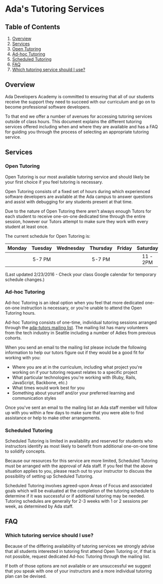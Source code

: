 # Ada's Tutoring Services

## Table of Contents
1. [Overview](#overview)
1. [Services](#services)
  1. [Open Tutoring](#open-tutoring)
  1. [Ad-hoc Tutoring](#ad-hoc-tutoring)
  1. [Scheduled Tutoring](#scheduled-tutoring)
1. [FAQ](#faq)
  1. [Which tutoring service should I use?](#which-tutoring-service-should-i-use)

## Overview
Ada Developers Academy is committed to ensuring that all of our students receive the support they need to succeed with our curriculum and go on to become professional software developers.

To that end we offer a number of avenues for accessing tutoring services outside of class hours. This document explains the different tutoring services offered including when and where they are available and has a FAQ for guiding you through the process of selecting an appropriate tutoring service.

## Services
### Open Tutoring
Open Tutoring is our most available tutoring service and should likely be your first choice if you feel tutoring is necessary.

Open Tutoring consists of a fixed set of hours during which experienced software developers are available at the Ada campus to answer questions and assist with debugging for any students present at that time.

Due to the nature of Open Tutoring there aren't always enough Tutors for each student to receive one-on-one dedicated time through the entire session, however our Tutors attempt to make sure they work with every student at least once.

The current schedule for Open Tutoring is:

| Monday | Tuesday | Wednesday | Thursday | Friday | Saturday | Sunday |
|:------:|:-------:|:---------:|:--------:|:------:|:--------:|:------:|
|        | 5-7 PM  |           | 5-7 PM   |        | 11 - 2PM |        |

(Last updated 2/23/2016 - Check your class Google calendar for temporary schedule changes.)

### Ad-hoc Tutoring
Ad-hoc Tutoring is an ideal option when you feel that more dedicated one-on-one instruction is necessary, or you're unable to attend the Open Tutoring hours.

Ad-hoc Tutoring consists of one-time, individual tutoring sessions arranged through the [ada-tutors mailing list](mailto:ada-tutors@googlegroups.com). The mailing list has many volunteers from the tech industry in Seattle including a number of Adies from previous cohorts.

When you send an email to the mailing list please include the following information to help our tutors figure out if they would be a good fit for working with you:
- Where you are at in the curriculum, including what project you're working on if your tutoring request relates to a specific project
- What particular technologies you're working with (Ruby, Rails, JavaScript, Backbone, etc.)
- What times would work best for you
- Something about yourself and/or your preferred learning and communication styles

Once you've sent an email to the mailing list an Ada staff member will follow up with you within a few days to make sure that you were able to find assistance or help to make other arrangements.

### Scheduled Tutoring
Scheduled Tutoring is limited in availability and reserved for students who instructors identify as most likely to benefit from additional one-on-one time to solidify concepts.

Because our resources for this service are more limited, Scheduled Tutoring must be arranged with the approval of Ada staff. If you feel that the above situation applies to you, please reach out to your instructor to discuss the possibility of setting up Scheduled Tutoring.

Scheduled Tutoring involves agreed-upon Areas of Focus and associated goals which will be evaluated at the completion of the tutoring schedule to determine if it was successful or if additional tutoring may be needed. Tutoring schedules are generally for 2-3 weeks with 1 or 2 sessions per week, as determined by Ada staff.

## FAQ
### Which tutoring service should I use?
Because of the differing availability of tutoring services we strongly advise that all students interested in tutoring first attend Open Tutoring or, if that is not possible, request dedicated Ad-hoc Tutoring through the mailing list.

If both of those options are not available or are unsuccessful we suggest that you speak with one of your instructors and a more individual tutoring plan can be devised.
